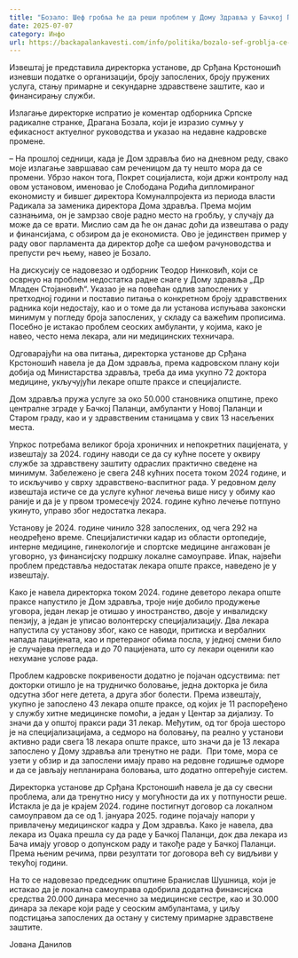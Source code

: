 ```yaml
---
title: "Бозало: Шеф гробља ће да реши проблем у Дому Здравља у Бачкој Паланци?"
date: 2025-07-07
category: Инфо
url: https://backapalankavesti.com/info/politika/bozalo-sef-groblja-ce-da-resi-problem-u-domu-zdravlja-u-backoj-palanci/
---
```


Извештај је представила директорка установе, др Срђана Крстоношић изневши податке о организацији, броју запослених, броју пружених услуга, стању примарне и секундарне здравствене заштите, као и финансирању служби.

Излагање директорке испратио је коментар одборника Српске радикалне странке, Драгана Бозала, који је изразио сумњу у ефикасност актуелног руководства и указао на недавне кадровске промене.

– На прошлој седници, када је Дом здравља био на дневном реду, свако моје излагање завршавао сам реченицом да ту нешто мора да се промени. Убрзо након тога, Покрет социјалиста, који држи контролу над овом установом, именовао је Слободана Родића дипломираног економисту и бившег директора Комуналпројекта из периода власти Радикала за заменика директора Дома здравља. Према мојим сазнањима, он је замрзао своје радно место на гробљу, у случају да може да се врати. Мислио сам да ће он данас доћи да извештава о раду и финансијама, с обзиром да је економиста. Ово је јединствен пример у раду овог парламента да директор дође са шефом рачуноводства и препусти реч њему, навео је Бозало.

На дискусију се надовезао и одборник Теодор Нинковић, који се осврнуо на проблем недостатка радне снаге у Дому здравља „Др Младен Стојановић“. Указао је на повећан одлив запослених у претходној години и поставио питања о конкретном броју здравствених радника који недостају, као и о томе да ли установа испуњава законски минимум у погледу броја запослених, у складу са важећим прописима. Посебно је истакао проблем сеоских амбуланти, у којима, како је навео, често нема лекара, али ни медицинских техничара.

Одговарајући на ова питања, директорка установе др Срђана Крстоношић навела је да Дом здравља, према кадровском плану који добија од Министарства здравља, треба да има укупно 72 доктора медицине, укључујући лекаре опште праксе и специјалисте.

Дом здравља пружа услуге за око 50.000 становника општине, преко централне зграде у Бачкој Паланци, амбуланти у Новој Паланци и Старом граду, као и у здравственим станицама у свих 13 насељених места.

Упркос потребама великог броја хроничних и непокретних пацијената, у извештају за 2024. годину наводи се да су кућне посете у оквиру службе за здравствену заштиту одраслих практично сведене на минимум. Забележено је свега 248 кућних посета током 2024 године, и то искључиво у сврху здравствено-васпитног рада. У редовном делу извештаја истиче се да услуге кућног лечења више нису у обиму као раније и да је у првом тромесечју 2024. године кућно лечење потпуно укинуто, управо због недостатка лекара.

Установу је 2024. године чинило 328 запослених, од чега 292 на неодређено време. Специјалистички кадар из области ортопедије, интерне медицине, гинекологије и спортске медицине ангажован је уговорно, уз финансијску подршку локалне самоуправе. Ипак, највећи проблем представља недостатак лекара опште праксе, наведено је у извештају.

Како је навела директорка током 2024. године деветоро лекара опште праксе напустило је Дом здравља, троје није добило продужење уговора, један лекар је отишао у иностранство, двоје у инвалидску пензију, а један је уписао волонтерску специјализацију. Два лекара напустила су установу због, како се наводи, притиска и вербалних напада пацијената, као и претераног обима посла, у једној смени било је случајева прегледа и до 70 пацијената, што су лекари оценили као нехумане услове рада.

Проблем кадровске покривености додатно је појачан одсуствима: пет докторки отишло је на трудничко боловање, једна докторка је била одсутна због неге детета, а друга због болести. Према извештају, укупно је запослено 43 лекара опште праксе, од којих је 11 распоређено у службу хитне медицинске помоћи, а један у Центар за дијализу. То значи да у општој пракси ради 31 лекар. Међутим, од тог броја шесторо је на специјализацијама, а седморо на боловању, па реално у установи активно ради свега 18 лекара опште праксе, што значи да је 13 лекара запослено у Дому здравља али тренутно не ради.  При томе, мора се узети у обзир и да запослени имају право на редовне годишње одморе и да се јављају непланирана боловања, што додатно оптерећује систем.

Директорка установе др Срђана Крстоношић навела је да су свесни проблема, али да тренутно нису у могућности да их у потпуности реше. Истакла је да је крајем 2024. године постигнут договор са локалном самоуправом да се од 1. јануара 2025. године појачају напори у привлачењу медицинског кадра у Дом здравља. Како је навела, два лекара из Оџака прешла су да раде у Бачкој Паланци, док два лекара из Бача имају уговор о допунском раду и такође раде у Бачкој Паланци. Према њеним речима, први резултати тог договора већ су видљиви у текућој години.

На то се надовезао председник општине Бранислав Шушница, који је истакао да је локална самоуправа одобрила додатна финансијска средства 20.000 динара месечно за медицинске сестре, као и 30.000 динара за лекаре који раде у сеоским амбулантама, у циљу подстицања запослених да остану у систему примарне здравствене заштите.

Јована Данилов
